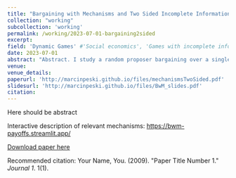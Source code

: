 ```yaml
---
title: "Bargaining with Mechanisms and Two Sided Incomplete Information"
collection: "working"
subcollection: 'working'
permalink: /working/2023-07-01-bargaining2sided
excerpt: 
field: 'Dynamic Games' #'Social economics', 'Games with incomplete information',  'Statistical decision theory', 'Social economics'
date: 2023-07-01
abstract: "Abstract. I study a random proposer bargaining over a single good with transfers. When given an opportunity to make a proposal, players may offer an arbitrary mechanism to determine the final allocation. When there are two types for each player, I show the ex ante expected equilibrium payoffs are unique."
venue:
venue_details:
paperurl: 'http://marcinpeski.github.io/files/mechanismsTwoSided.pdf'
slidesurl: 'http://marcinpeski.github.io/files/BwM_slides.pdf'
citation: 
---
```

Here should be abstract

Interactive description of relevant mechanisms: https://bwm-payoffs.streamlit.app/

[Download paper here](http://academicpages.github.io/files/paper1.pdf)

Recommended citation: Your Name, You. (2009). "Paper Title Number 1." <i>Journal 1</i>. 1(1).